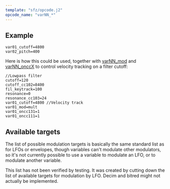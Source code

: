 ```yaml
---
template: "sfz/opcode.j2"
opcode_name: "varNN_*"
---
```

## Example

```sfz
var01_cutoff=4800
var02_pitch=400
```

Here is how this could be used, together with [varNN_mod] and
[varNN_onccX] to control velocity tracking on a filter cutoff:

```
//Lowpass filter
cutoff=120
cutoff_cc102=8400
fil_keytrack=100
resonance=0
resonance_cc103=24
var01_cutoff=4800 //Velocity track
var01_mod=mult
var01_oncc131=1
var01_oncc111=1
```

## Available targets

The list of possible modulation targets is basically the same standard list
as for LFOs or envelopes, though variables can't modulate other modulators,
so it's not currently possible to use a variable to modulate an LFO,
or to modulate another variable.

This list has not been verified by testing. It was created by cutting down the
list of available targets for modulation by LFO. Decim and bitred might not
actually be implemented.


[varNN_mod]:   varNN_mod.md
[varNN_onccX]: varNN_onccX.md
